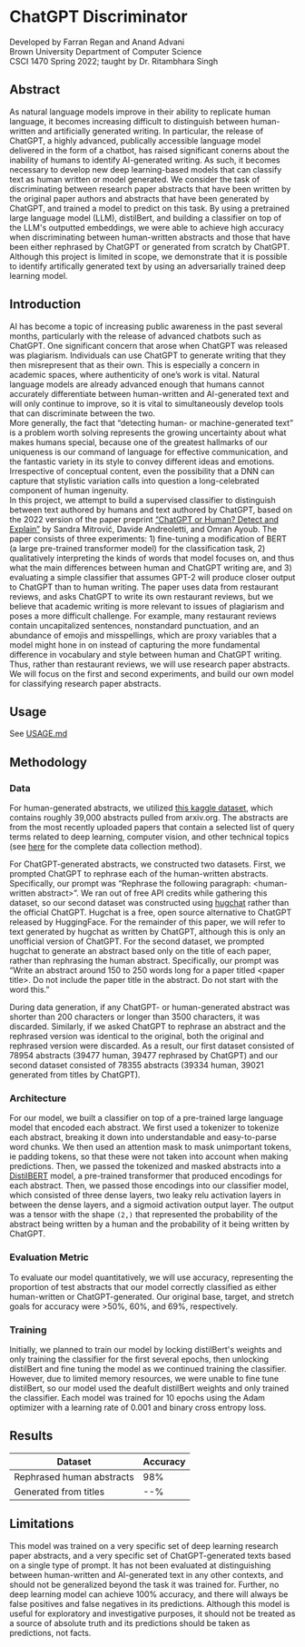 # ChatGPT Discriminator

Developed by Farran Regan and Anand Advani  
Brown University Department of Computer Science  
CSCI 1470 Spring 2022; taught by Dr. Ritambhara Singh

## Abstract
As natural language models improve in their ability to replicate human language, it becomes increasing difficult to distinguish between human-written and artificially generated writing. In particular, the release of ChatGPT, a highly advanced, publically accessible language model delivered in the form of a chatbot, has raised significant conerns about the inability of humans to identify AI-generated writing. As such, it becomes necessary to develop new deep learning-based models that can classify text as human written or model generated. We consider the task of discriminating between research paper abstracts that have been written by the original paper authors and abstracts that have been generated by ChatGPT, and trained a model to predict on this task. By using a pretrained large language model (LLM), distilBert, and building a classifier on top of the LLM's outputted embeddings, we were able to achieve high accuracy when discriminating between human-written abstracts and those that have been either rephrased by ChatGPT or generated from scratch by ChatGPT. Although this project is limited in scope, we demonstrate that it is possible to identify artifically generated text by using an adversarially trained deep learning model.

## Introduction
AI has become a topic of increasing public awareness in the past several months, particularly with the release of advanced chatbots such as ChatGPT. One significant concern that arose when ChatGPT was released was plagiarism. Individuals can use ChatGPT to generate writing that they then misrepresent that as their own. This is especially a concern in academic spaces, where authenticity of one’s work is vital. Natural language models are already advanced enough that humans cannot accurately differentiate between human-written and AI-generated text and will only continue to improve, so it is vital to simultaneously develop tools that can discriminate between the two.  
More generally, the fact that “detecting human- or machine-generated text” is a problem worth solving represents the growing uncertainty about what makes humans special, because one of the greatest hallmarks of our uniqueness is our command of language for effective communication, and the fantastic variety in its style to convey different ideas and emotions. Irrespective of conceptual content, even the possibility that a DNN can capture that stylistic variation calls into question a long-celebrated component of human ingenuity.  
In this project, we attempt to build a supervised classifier to distinguish between text authored by humans and text authored by ChatGPT, based on the 2022 version of the paper preprint [“ChatGPT or Human? Detect and Explain”](https://arxiv.org/abs/2301.13852) by Sandra Mitrović, Davide Andreoletti, and Omran Ayoub. The paper consists of three experiments: 1) fine-tuning a modification of BERT (a large pre-trained transformer model) for the classification task, 2) qualitatively interpreting the kinds of words that model focuses on, and thus what the main differences between human and ChatGPT writing are, and 3) evaluating a simple classifier that assumes GPT-2 will produce closer output to ChatGPT than to human writing. The paper uses data from restaurant reviews, and asks ChatGPT to write its own restaurant reviews, but we believe that academic writing is more relevant to issues of plagiarism and poses a more difficult challenge. For example, many restaurant reviews contain uncapitalized sentences, nonstandard punctuation, and an abundance of emojis and misspellings, which are proxy variables that a model might hone in on instead of capturing the more fundamental difference in vocabulary and style between human and ChatGPT writing. Thus, rather than restaurant reviews, we will use research paper abstracts. We will focus on the first and second experiments, and build our own model for classifying research paper abstracts. 

## Usage
See [USAGE.md](USAGE.md)

## Methodology

### Data
For human-generated abstracts, we utilized [this kaggle dataset](https://www.kaggle.com/datasets/spsayakpaul/arxiv-paper-abstracts), which contains roughly 39,000 abstracts pulled from arxiv.org. The abstracts are from the most recently uploaded papers that contain a selected list of query terms related to deep learning, computer vision, and other technical topics (see [here](https://github.com/soumik12345/multi-label-text-classification/blob/master/beam_arxiv_scrape.ipynb) for the complete data collection method). 

For ChatGPT-generated abstracts, we constructed two datasets. First, we prompted ChatGPT to rephrase each of the human-written abstracts. Specifically, our prompt was “Rephrase the following paragraph: \<human-written abstract\>”. We ran out of free API credits while gathering this dataset, so our second dataset was constructed using [hugchat](https://github.com/Soulter/hugging-chat-api) rather than the official ChatGPT. Hugchat is a free, open source alternative to ChatGPT released by HuggingFace. For the remainder of this paper, we will refer to text generated by hugchat as written by ChatGPT, although this is only an unofficial version of ChatGPT. For the second dataset, we prompted hugchat to generate an abstract based only on the title of each paper, rather than rephrasing the human abstract. Specifically, our prompt was “Write an abstract around 150 to 250 words long for a paper titled \<paper title\>. Do not include the paper title in the abstract. Do not start with the word this.”

During data generation, if any ChatGPT- or human-generated abstract was shorter than 200 characters or longer than 3500 characters, it was discarded. Similarly, if we asked ChatGPT to rephrase an abstract and the rephrased version was identical to the original, both the original and rephrased version were discarded. As a result, our first dataset consisted of 78954 abstracts (39477 human, 39477 rephrased by ChatGPT) and our second dataset consisted of 78355 abstracts (39334 human, 39021 generated from titles by ChatGPT). 

### Architecture

For our model, we built a classifier on top of a pre-trained large language model that encoded each abstract. We first used a tokenizer to tokenize each abstract, breaking it down into understandable and easy-to-parse word chunks. We then used an attention mask to mask unimportant tokens, ie padding tokens, so that these were not taken into account when making predictions. Then, we passed the tokenized and masked abstracts into a [DistilBERT](https://huggingface.co/docs/transformers/model_doc/distilbert) model, a pre-trained transformer that produced encodings for each abstract. Then, we passed those encodings into our classifier model, which consisted of three dense layers, two leaky relu activation layers in between the dense layers, and a sigmoid activation output layer. The output was a tensor with the shape `(2,)` that represented the probability of the abstract being written by a human and the probability of it being written by ChatGPT.


### Evaluation Metric
To evaluate our model quantitatively, we will use accuracy, representing the proportion of test abstracts that our model correctly classified as either human-written or ChatGPT-generated. Our original base, target, and stretch goals for accuracy were >50%, 60%, and 69%, respectively. 

### Training
Initially, we planned to train our model by locking distilBert's weights and only training the classifier for the first several epochs, then unlocking distilBert and fine tuning the model as we continued training the classifier. However, due to limited memory resources, we were unable to fine tune distilBert, so our model used the deafult distilBert weights and only trained the classifier. Each model was trained for 10 epochs using the Adam optimizer with a learning rate of 0.001 and binary cross entropy loss.

## Results

| Dataset | Accuracy |
| ----- | -------- |
| Rephrased human abstracts | 98% |
| Generated from titles | --% |


## Limitations

This model was trained on a very specific set of deep learning research paper abstracts, and a very specific set of ChatGPT-generated texts based on a single type of prompt. It has not been evaluated at distinguishing between human-written and AI-generated text in any other contexts, and should not be generalized beyond the task it was trained for. Further, no deep learning model can achieve 100% accuracy, and there will always be false positives and false negatives in its predictions. Although this model is useful for exploratory and investigative purposes, it should not be treated as a source of absolute truth and its predictions should be taken as predictions, not facts.




